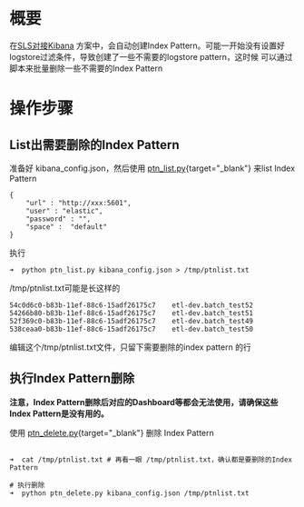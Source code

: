 # 概要

在[SLS对接Kibana](https://help.aliyun.com/zh/sls/user-guide/use-kibana-to-access-the-elasticsearch-compatible-api-of-log-service) 方案中，会自动创建Index Pattern。可能一开始没有设置好logstore过滤条件，导致创建了一些不需要的logstore pattern，这时候 可以通过脚本来批量删除一些不需要的Index Pattern


# 操作步骤

## List出需要删除的Index Pattern

准备好 kibana_config.json，然后使用  [ptn_list.py](ptn_list.py.md){target="_blank"} 来list Index Pattern
```
{
    "url" : "http://xxx:5601",
    "user" : "elastic",
    "password" : "",
    "space" :  "default"
}
```
执行
```
➜  python ptn_list.py kibana_config.json > /tmp/ptnlist.txt
```

/tmp/ptnlist.txt可能是长这样的

```
54c0d6c0-b83b-11ef-88c6-15adf26175c7	etl-dev.batch_test52
54266b80-b83b-11ef-88c6-15adf26175c7	etl-dev.batch_test51
52f369c0-b83b-11ef-88c6-15adf26175c7	etl-dev.batch_test49
538ceaa0-b83b-11ef-88c6-15adf26175c7	etl-dev.batch_test50
```

编辑这个/tmp/ptnlist.txt文件，只留下需要删除的index pattern 的行

## 执行Index Pattern删除

**注意，Index Pattern删除后对应的Dashboard等都会无法使用，请确保这些Index Pattern是没有用的。**

使用  [ptn_delete.py](ptn_delete.py.md){target="_blank"} 删除 Index Pattern


```

➜  cat /tmp/ptnlist.txt # 再看一眼 /tmp/ptnlist.txt，确认都是要删除的Index Pattern

# 执行删除
➜  python ptn_delete.py kibana_config.json /tmp/ptnlist.txt
```
